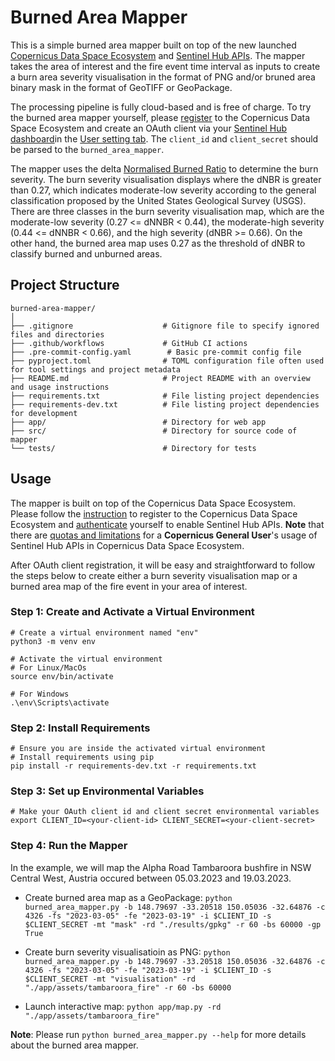 # Burned Area Mapper

This is a simple burned area mapper built on top of the new launched [Copernicus Data Space Ecosystem](https://dataspace.copernicus.eu/) and [Sentinel Hub APIs](https://dataspace.copernicus.eu/analyse/apis/sentinel-hub). The mapper takes the area of interest and the fire event time interval as inputs to create a burn area severity visualisation in the format of PNG and/or bruned area binary mask in the format of GeoTIFF or GeoPackage.

The processing pipeline is fully cloud-based and is free of charge. To try the burned area mapper yourself, please [register](https://identity.dataspace.copernicus.eu/auth/realms/CDSE/login-actions/registration?client_id=cdse-public&tab_id=iSAtsRILOlE) to the Copernicus Data Space Ecosystem and create an OAuth client via your [Sentinel Hub dashboard](https://shapps.dataspace.copernicus.eu/dashboard/#/)in the [User setting tab](https://shapps.dataspace.copernicus.eu/dashboard/#/account/settings). The `client_id` and `client_secret` should be parsed to the `burned_area_mapper`.

The mapper uses the delta [Normalised Burned Ratio](https://un-spider.org/advisory-support/recommended-practices/recommended-practice-burn-severity/in-detail/normalized-burn-ratio) to determine the burn severity. The burn severity visualisation displays where the dNBR is greater than 0.27, which indicates moderate-low severity according to the general classification proposed by the United States Geological Survey (USGS). There are three classes in the burn severity visualisation map, which are the moderate-low severity (0.27 <= dNNBR < 0.44), the moderate-high severity (0.44 <= dNNBR < 0.66), and the high severity (dNBR >= 0.66). On the other hand, the burned area map uses 0.27 as the threshold of dNBR to classify burned and unburned areas.

## Project Structure

```
burned-area-mapper/
│
├── .gitignore                    # Gitignore file to specify ignored files and directories
├── .github/workflows             # GitHub CI actions
├── .pre-commit-config.yaml        # Basic pre-commit config file
├── pyproject.toml                # TOML configuration file often used for tool settings and project metadata
├── README.md                     # Project README with an overview and usage instructions
├── requirements.txt              # File listing project dependencies
├── requirements-dev.txt          # File listing project dependencies for development
├── app/                          # Directory for web app
├── src/                          # Directory for source code of mapper
└── tests/                        # Directory for tests
```

## Usage

The mapper is built on top of the Copernicus Data Space Ecosystem. Please follow the [instruction](https://documentation.dataspace.copernicus.eu/Registration.html) to register to the Copernicus Data Space Ecosystem and [authenticate](https://documentation.dataspace.copernicus.eu/APIs/SentinelHub/Overview/Authentication.html) yourself to enable Sentinel Hub APIs. **Note** that there are [quotas and limitations](https://documentation.dataspace.copernicus.eu/Quotas.html) for a **Copernicus General User**'s usage of Sentinel Hub APIs in Copernicus Data Space Ecosystem.

After OAuth client registration, it will be easy and straightforward to follow the steps below to create either a burn severity visualisation map or a burned area map of the fire event in your area of interest.

### Step 1: Create and Activate a Virtual Environment

```
# Create a virtual environment named "env"
python3 -m venv env

# Activate the virtual environment
# For Linux/MacOs
source env/bin/activate

# For Windows
.\env\Scripts\activate
```

### Step 2: Install Requirements

```
# Ensure you are inside the activated virtual environment
# Install requirements using pip
pip install -r requirements-dev.txt -r requirements.txt
```

### Step 3: Set up Environmental Variables

```
# Make your OAuth client id and client secret environmental variables
export CLIENT_ID=<your-client-id> CLIENT_SECRET=<your-client-secret>
```

### Step 4: Run the Mapper

In the example, we will map the Alpha Road Tambaroora bushfire in NSW Central West, Austria occured between 05.03.2023 and 19.03.2023.

- Create burned area map as a GeoPackage: `python burned_area_mapper.py -b 148.79697 -33.20518 150.05036 -32.64876 -c 4326 -fs "2023-03-05" -fe "2023-03-19" -i $CLIENT_ID -s $CLIENT_SECRET -mt "mask" -rd "./results/gpkg" -r 60 -bs 60000 -gp True`

- Create burn severity visualisatioin as PNG: `python burned_area_mapper.py -b 148.79697 -33.20518 150.05036 -32.64876 -c 4326 -fs "2023-03-05" -fe "2023-03-19" -i $CLIENT_ID -s $CLIENT_SECRET -mt "visualisation" -rd "./app/assets/tambaroora_fire" -r 60 -bs 60000`

- Launch interactive map: `python app/map.py -rd "./app/assets/tambaroora_fire"`

**Note**: Please run `python burned_area_mapper.py --help` for more details about the burned area mapper.
